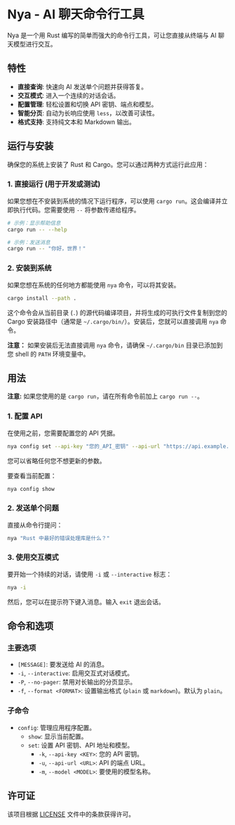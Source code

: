 # Nya - AI 聊天命令行工具

Nya 是一个用 Rust 编写的简单而强大的命令行工具，可让您直接从终端与 AI 聊天模型进行交互。

## 特性

- **直接查询**: 快速向 AI 发送单个问题并获得答复。
- **交互模式**: 进入一个连续的对话会话。
- **配置管理**: 轻松设置和切换 API 密钥、端点和模型。
- **智能分页**: 自动为长响应使用 `less`，以改善可读性。
- **格式支持**: 支持纯文本和 Markdown 输出。

## 运行与安装

确保您的系统上安装了 Rust 和 Cargo。您可以通过两种方式运行此应用：

### 1. 直接运行 (用于开发或测试)

如果您想在不安装到系统的情况下运行程序，可以使用 `cargo run`。这会编译并立即执行代码。您需要使用 `--` 将参数传递给程序。

```bash
# 示例：显示帮助信息
cargo run -- --help

# 示例：发送消息
cargo run -- "你好，世界！"
```

### 2. 安装到系统

如果您想在系统的任何地方都能使用 `nya` 命令，可以将其安装。

```bash
cargo install --path .
```

这个命令会从当前目录 (`.`) 的源代码编译项目，并将生成的可执行文件复制到您的 Cargo 安装路径中（通常是 `~/.cargo/bin/`）。安装后，您就可以直接调用 `nya` 命令。

**注意：** 如果安装后无法直接调用 `nya` 命令，请确保 `~/.cargo/bin` 目录已添加到您 shell 的 `PATH` 环境变量中。

## 用法

**注意:** 如果您使用的是 `cargo run`，请在所有命令前加上 `cargo run --`。

### 1. 配置 API

在使用之前，您需要配置您的 API 凭据。

```bash
nya config set --api-key "您的_API_密钥" --api-url "https://api.example.com/v1" --model "gpt-4"
```

您可以省略任何您不想更新的参数。

要查看当前配置：

```bash
nya config show
```

### 2. 发送单个问题

直接从命令行提问：

```bash
nya "Rust 中最好的错误处理库是什么？"
```

### 3. 使用交互模式

要开始一个持续的对话，请使用 `-i` 或 `--interactive` 标志：

```bash
nya -i
```

然后，您可以在提示符下键入消息。输入 `exit` 退出会话。

## 命令和选项

### 主要选项

- `[MESSAGE]`: 要发送给 AI 的消息。
- `-i`, `--interactive`: 启用交互式对话模式。
- `-P`, `--no-pager`: 禁用对长输出的分页显示。
- `-f`, `--format <FORMAT>`: 设置输出格式 (`plain` 或 `markdown`)。默认为 `plain`。

### 子命令

- `config`: 管理应用程序配置。
    - `show`: 显示当前配置。
    - `set`: 设置 API 密钥、API 地址和模型。
        - `-k`, `--api-key <KEY>`: 您的 API 密钥。
        - `-u`, `--api-url <URL>`: API 的端点 URL。
        - `-m`, `--model <MODEL>`: 要使用的模型名称。

## 许可证

该项目根据 [LICENSE](LICENSE) 文件中的条款获得许可。
